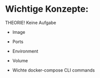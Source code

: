 # Wichtige Konzepte:

THEORIE! Keine Aufgabe

* Image
* Ports
* Environment
* Volume

* Wichte docker-compose CLI commands